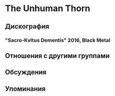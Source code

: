 # The Unhuman Thorn



## Дискография

### "Sacro-Kvltus Dementis" 2016, Black Metal




## Отношения с другими группами


## Обсуждения


## Упоминания

